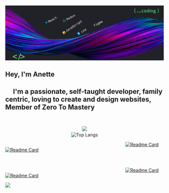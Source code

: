 <div align='center' width ='100%'>

![cover](./cover.png)

</div>

## Hey, I'm Anette

<h2> &nbsp;&nbsp;&nbsp;&nbsp; I'm a passionate, self-taught developer, family centric, loving to create and design websites, Member of Zero To Mastery </h2>
<br/>
<p align='center'>
<img width='38%' src="https://github-readme-stats.vercel.app/api?username=redsquirrrel&show_icons=true&theme=tokyonight" > <br/>

<img width='38%' src="https://github-readme-stats.vercel.app/api/top-langs/?username=redsquirrrel&theme=tokyonight" alt="Top Langs">
</p>

&nbsp;&nbsp;&nbsp;&nbsp;&nbsp;&nbsp;&nbsp;&nbsp;&nbsp;&nbsp;&nbsp;&nbsp;&nbsp;&nbsp;&nbsp;&nbsp;&nbsp;&nbsp;&nbsp;&nbsp;&nbsp;&nbsp;&nbsp;&nbsp;&nbsp;&nbsp;&nbsp;&nbsp;&nbsp;&nbsp;&nbsp;&nbsp;&nbsp;&nbsp;&nbsp;&nbsp;&nbsp;&nbsp;&nbsp;&nbsp;&nbsp;&nbsp;&nbsp;&nbsp;&nbsp;&nbsp;&nbsp;&nbsp;&nbsp;&nbsp;&nbsp;&nbsp;&nbsp;&nbsp;&nbsp;&nbsp;&nbsp;&nbsp;&nbsp;&nbsp;&nbsp;&nbsp;&nbsp;&nbsp;&nbsp;&nbsp;&nbsp;&nbsp;&nbsp;&nbsp;&nbsp;&nbsp;&nbsp;&nbsp;&nbsp;&nbsp;&nbsp;&nbsp;&nbsp;&nbsp;&nbsp;&nbsp;&nbsp;&nbsp;&nbsp;&nbsp;&nbsp;&nbsp;&nbsp;&nbsp;&nbsp;&nbsp;&nbsp;&nbsp;&nbsp;&nbsp; [![Readme Card](https://github-readme-stats.vercel.app/api/pin/?username=redsquirrrel&repo=keyboard-event&theme=tokyonight)](https://github.com/RedSquirrrel/keyboard-event) &nbsp;&nbsp;&nbsp; [![Readme Card](https://github-readme-stats.vercel.app/api/pin/?username=redsquirrrel&repo=note-docker-node-mongo&theme=tokyonight)](https://github.com/RedSquirrrel/note-docker-node-mongo)
<br/>
<br/>
<br/>

&nbsp;&nbsp;&nbsp;&nbsp;&nbsp;&nbsp;&nbsp;&nbsp;&nbsp;&nbsp;&nbsp;&nbsp;&nbsp;&nbsp;&nbsp;&nbsp;&nbsp;&nbsp;&nbsp;&nbsp;&nbsp;&nbsp;&nbsp;&nbsp;&nbsp;&nbsp;&nbsp;&nbsp;&nbsp;&nbsp;&nbsp;&nbsp;&nbsp;&nbsp;&nbsp;&nbsp;&nbsp;&nbsp;&nbsp;&nbsp;&nbsp;&nbsp;&nbsp;&nbsp;&nbsp;&nbsp;&nbsp;&nbsp;&nbsp;&nbsp;&nbsp;&nbsp;&nbsp;&nbsp;&nbsp;&nbsp;&nbsp;&nbsp;&nbsp;&nbsp;&nbsp;&nbsp;&nbsp;&nbsp;&nbsp;&nbsp;&nbsp;&nbsp;&nbsp;&nbsp;&nbsp;&nbsp;&nbsp;&nbsp;&nbsp;&nbsp;&nbsp;&nbsp;&nbsp;&nbsp;&nbsp;&nbsp;&nbsp;&nbsp;&nbsp;&nbsp;&nbsp;&nbsp;&nbsp;&nbsp;&nbsp;&nbsp;&nbsp;&nbsp;&nbsp;&nbsp; [![Readme Card](https://github-readme-stats.vercel.app/api/pin/?username=redsquirrrel&repo=todo&theme=tokyonight)](https://github.com/RedSquirrrel/todo) &nbsp;&nbsp;&nbsp; [![Readme Card](https://github-readme-stats.vercel.app/api/pin/?username=redsquirrrel&repo=cool-digital-clock&theme=tokyonight)](https://github.com/RedSquirrrel/cool-digital-clock)

<img src='https://visitor-badge.glitch.me/badge?page_id=RedSquirrrel.visitor-badge'/>

